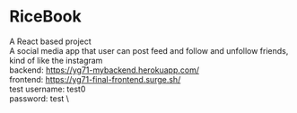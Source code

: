 # RiceBook
A React based project\
A social media app that user can post feed and follow and unfollow friends, kind of like the instagram\
backend:  https://yg71-mybackend.herokuapp.com/ \
frontend: https://yg71-final-frontend.surge.sh/ \
test username: test0 \
password: test \
